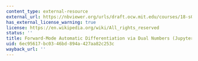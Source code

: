 ```yaml
---
content_type: external-resource
external_url: https://nbviewer.org/urls/draft.ocw.mit.edu/courses/18-s096-matrix-calculus-for-machine-learning-and-beyond-january-iap-2023/autodiff.ipynb
has_external_license_warning: true
license: https://en.wikipedia.org/wiki/All_rights_reserved
status: ''
title: Forward-Mode Automatic Differentiation via Dual Numbers (Jupyter notebook)
uid: 6ec95617-bc03-46bd-894a-427aa82c253c
wayback_url: ''
---
```

